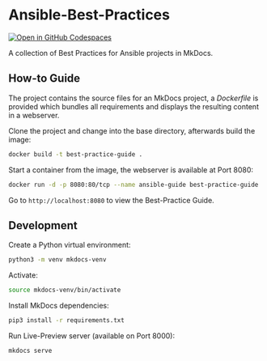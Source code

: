 # Ansible-Best-Practices

[![Open in GitHub Codespaces](https://github.com/codespaces/badge.svg)](https://github.com/codespaces/new?hide_repo_select=true&ref=main&repo=551970753)

A collection of Best Practices for Ansible projects in MkDocs.

## How-to Guide

The project contains the source files for an MkDocs project, a *Dockerfile* is provided which bundles all requirements and displays the resulting content in a webserver.

Clone the project and change into the base directory, afterwards build the image:

```bash
docker build -t best-practice-guide .
```

Start a container from the image, the webserver is available at Port 8080:

```bash
docker run -d -p 8080:80/tcp --name ansible-guide best-practice-guide
```

Go to `http://localhost:8080` to view the Best-Practice Guide.

## Development

Create a Python virtual environment:

```bash
python3 -m venv mkdocs-venv
```

Activate:

```bash
source mkdocs-venv/bin/activate
```

Install MkDocs dependencies:

```bash
pip3 install -r requirements.txt
```

Run Live-Preview server (available on Port 8000):

```bash
mkdocs serve
```
